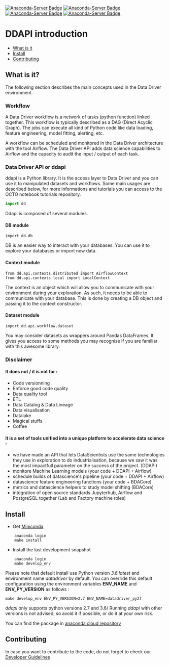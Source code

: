 [![Anaconda-Server Badge](https://anaconda.org/octo/pyddapi/badges/installer/conda.svg)](https://conda.anaconda.org/octo)
[![Anaconda-Server Badge](https://anaconda.org/octo/pyddapi/badges/platforms.svg)](https://anaconda.org/octo/pyddapi)
[![Anaconda-Server Badge](https://anaconda.org/octo/pyddapi/badges/latest_release_date.svg)](https://anaconda.org/octo/pyddapi)
[![Anaconda-Server Badge](https://anaconda.org/octo/pyddapi/badges/version.svg)](https://anaconda.org/octo/pyddapi)

# DDAPI introduction  
- [What is it](#what-is-it)  
- [Install](#install)  
- [Contributing](#contributing)  
  
## What is it?  
  
The following section describes the main concepts used in the Data Driver environment.  
  
### Workflow  
A Data Driver workflow is a network of tasks (python function) linked together. This workflow is typically described as a DAG (Direct Acyclic Graph). The jobs can execute all kind of Python code like data loading, feature engineering, model fitting, alerting, etc.  
  
A workflow can be scheduled and monitored in the Data Driver architecture with the tool Airflow. The Data Driver API adds data science capabilities to Airflow and the capacity to audit the input / output of each task.  
  
### Data Driver API or ddapi  
  
ddapi is a Python library. It is the access layer to Data Driver and you can use it to manipulated datasets and workflows. Some main usages are described below, for more informations and tutorials you can access to the OCTO notebook tutorials repository.  
  
```python  
import dd  
```  
  
Ddapi is composed of several modules.  
  
#### DB module  
  
    import dd.db  
  
DB is an easier way to interact with your databases. You can use it to explore your databases or import new data.   
  
#### Context module  
  
    from dd.api.contexts.distributed import AirflowContext  
    from dd.api.contexts.local import LocalContext  
  
The context is an object which will allow you to communicate with your environment during your exploration. As such, it needs to be able to communicate with your database. This is done by creating a DB object and passing it to the context constructor.  
  
#### Dataset module  
  
    import dd.api.workflow.dataset  
  
You may consider datasets as wrappers around Pandas DataFrames. It gives you access to some methods you may recognise if you are familiar with this awesome library.  
  
  
### Disclaimer  
  
#### It does not  / it is not for :  
  
 - Code versionning  
 - Enforce good code quality  
 - Data quality tool  
 - ETL  
 - Data Catalog & Data Lineage  
 - Data visualisation  
 - Datalake  
 - Magical stuffs  
 - Coffee  
  
#### It is a set of tools unified into a unique platform to accelerate data science :   
  
 - we have made an API that lets DataScientists use the same technologies they use in exploration to do industrialisation, because we saw it was the most impactfull parameter on the success of the project. (DDAPI)  
 - monitore Machine Learning models (your code + DDAPI + Airflow)  
 - schedule builds of datascience's pipeline (your code + DDAPI + Airflow)  
 - datascience feature engineering functions (your code + BDACore)  
 - metrics and datascience helpers to study model shifting (BDACore)  
 - integration of open source standards Jupyterhub, Airflow and PostgreSQL together (Lab and Factory machine roles)  
  
  
## Install  
  
- Get [Miniconda](https://conda.io/miniconda.html)  
```
    anaconda login  
    make install  
```  
- Install the last development snapshot  
```    
    anaconda login  
    make develop_env  
```

Please note that default install use Python version _3.6.latest_ and environment name _datadriver_ by default. You can override this default configuration using the environment variables **ENV_NAME** and **ENV_PY_VERSION** as follows :
```
make develop_env ENV_PY_VERSION=2.7 ENV_NAME=datadriver_py27
```
_ddapi_ only supports python versions 2.7 and 3.6/ Running _ddapi_ with other versions is not advised, so avoid it if possible, or do it at your own risk.

You can find the package in [anaconda cloud repository](https://anaconda.org/octo/pyddapi)  
  
## Contributing  
In case you want to contribute to the code, do not forget to check our   
[Developer Guidelines](DEVGUIDE.md)